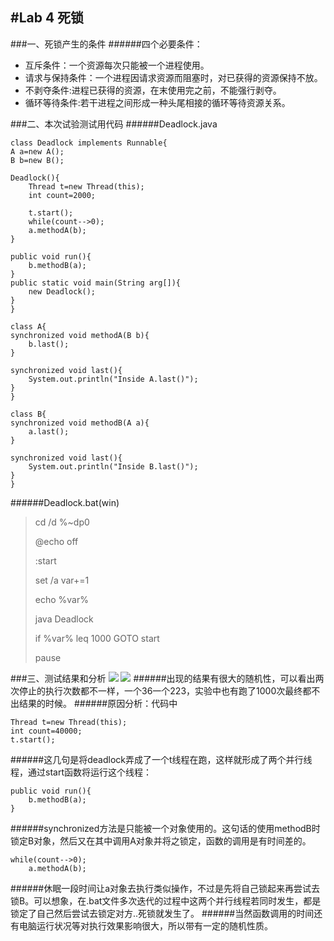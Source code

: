 #Lab 4 死锁
-------
###一、死锁产生的条件
######四个必要条件：
- 互斥条件：一个资源每次只能被一个进程使用。
- 请求与保持条件：一个进程因请求资源而阻塞时，对已获得的资源保持不放。
- 不剥夺条件:进程已获得的资源，在末使用完之前，不能强行剥夺。
- 循环等待条件:若干进程之间形成一种头尾相接的循环等待资源关系。

###二、本次试验测试用代码
######Deadlock.java

	class Deadlock implements Runnable{
	A a=new A();
	B b=new B();

	Deadlock(){
		Thread t=new Thread(this);
		int count=2000;

		t.start();
		while(count-->0);
		a.methodA(b);
	}

	public void run(){
		b.methodB(a);
	}
	public static void main(String arg[]){
		new Deadlock();
	} 
	}

	class A{
	synchronized void methodA(B b){
		b.last();
	}

	synchronized void last(){
		System.out.println("Inside A.last()");
	}
	}

	class B{
	synchronized void methodB(A a){
		a.last();
	}

	synchronized void last(){
		System.out.println("Inside B.last()");
	}
	}

######Deadlock.bat(win)
>cd /d %~dp0
>
>@echo off
>
>:start
>
>set /a var+=1
>
>echo %var%
>
>java Deadlock
>
>if %var% leq 1000 GOTO start
>
>pause

###三、测试结果和分析
![](http://i.imgur.com/Et5A6Fb.png)
![](http://i.imgur.com/635TTYp.png)
######出现的结果有很大的随机性，可以看出两次停止的执行次数都不一样，一个36一个223，实验中也有跑了1000次最终都不出结果的时候。
######原因分析：代码中

	Thread t=new Thread(this);
	int count=40000;
	t.start();

######这几句是将deadlock弄成了一个t线程在跑，这样就形成了两个并行线程，通过start函数将运行这个线程：
	
	public void run(){
		b.methodB(a);
	}

######synchronized方法是只能被一个对象使用的。这句话的使用methodB时锁定B对象，然后又在其中调用A对象并将之锁定，函数的调用是有时间差的。

	while(count-->0);
		a.methodA(b);

######休眠一段时间让a对象去执行类似操作，不过是先将自己锁起来再尝试去锁B。可以想象，在.bat文件多次迭代的过程中这两个并行线程若同时发生，都是锁定了自己然后尝试去锁定对方..死锁就发生了。
######当然函数调用的时间还有电脑运行状况等对执行效果影响很大，所以带有一定的随机性质。



